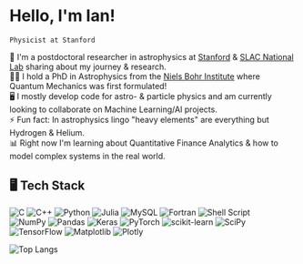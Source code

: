 Hello, I'm Ian!
============
`Physicist at Stanford`

🔭 I'm a postdoctoral researcher in astrophysics at [Stanford](https://profiles.stanford.edu/ian-padilla-gay) & [SLAC National Lab](https://theory.slac.stanford.edu/person/ian-padilla-gay) sharing about my journey & research. <br/>
👨‍🔬 I hold a PhD in Astrophysics from the [Niels Bohr Institute](https://nbia.nbi.ku.dk/members/ian-padilla-gay/) where Quantum Mechanics was first formulated! <br/>
🖥️ I mostly develop code for astro- & particle physics and am currently looking to collaborate on Machine Learning/AI projects. <br/>
⚡ Fun fact: In astrophysics lingo "heavy elements" are everything but Hydrogen & Helium. <br/>
📊 Right now I'm learning about Quantitative Finance Analytics & how to model complex systems in the real world. <br/>

## 🖥️ Tech Stack

![C](https://img.shields.io/badge/c-%2300599C.svg?style=for-the-badge&logo=c&logoColor=white)
![C++](https://img.shields.io/badge/c++-%2300599C.svg?style=for-the-badge&logo=c%2B%2B&logoColor=white)
![Python](https://img.shields.io/badge/python-3670A0?style=for-the-badge&logo=python&logoColor=ffdd54)
![Julia](https://img.shields.io/badge/-Julia-9558B2?style=for-the-badge&logo=julia&logoColor=white)
![MySQL](https://img.shields.io/badge/mysql-4479A1.svg?style=for-the-badge&logo=mysql&logoColor=white)
![Fortran](https://img.shields.io/badge/Fortran-%23734F96.svg?style=for-the-badge&logo=fortran&logoColor=white)
![Shell Script](https://img.shields.io/badge/shell_script-%23121011.svg?style=for-the-badge&logo=gnu-bash&logoColor=white) <br/>
![NumPy](https://img.shields.io/badge/numpy-%23013243.svg?style=for-the-badge&logo=numpy&logoColor=white)
![Pandas](https://img.shields.io/badge/pandas-%23150458.svg?style=for-the-badge&logo=pandas&logoColor=white)
![Keras](https://img.shields.io/badge/Keras-%23D00000.svg?style=for-the-badge&logo=Keras&logoColor=white)
![PyTorch](https://img.shields.io/badge/PyTorch-%23EE4C2C.svg?style=for-the-badge&logo=PyTorch&logoColor=white)
![scikit-learn](https://img.shields.io/badge/scikit--learn-%23F7931E.svg?style=for-the-badge&logo=scikit-learn&logoColor=white)
![SciPy](https://img.shields.io/badge/SciPy-%230C55A5.svg?style=for-the-badge&logo=scipy&logoColor=%white)
![TensorFlow](https://img.shields.io/badge/TensorFlow-%23FF6F00.svg?style=for-the-badge&logo=TensorFlow&logoColor=white)
![Matplotlib](https://img.shields.io/badge/Matplotlib-%23ffffff.svg?style=for-the-badge&logo=Matplotlib&logoColor=black)
![Plotly](https://img.shields.io/badge/Plotly-%233F4F75.svg?style=for-the-badge&logo=plotly&logoColor=white) <br/>

![Top Langs](https://github-readme-stats.vercel.app/api/top-langs/?username=ianpaga&layout=compact)

<!--
**ianpaga/ianpaga** is a ✨ _special_ ✨ repository because its `README.md` (this file) appears on your GitHub profile.

![Ian's GitHub stats](https://github-readme-stats.vercel.app/api?username=ianpaga&show_icons=true&theme=radical)

-->
